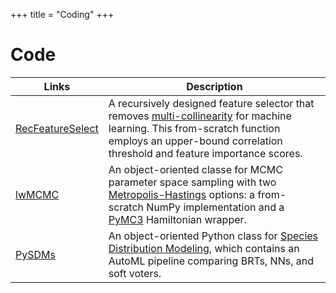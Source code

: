 +++
title = "Coding"
+++

# Code

Links | Description
-----|-------
[RecFeatureSelect](https://pypi.org/project/RecFeatureSelect/) | A recursively designed feature selector that removes [multi-collinearity](https://en.wikipedia.org/wiki/Multicollinearity) for machine learning. This from-scratch function employs an upper-bound correlation threshold and feature importance scores.
[lwMCMC](https://pypi.org/project/lwMCMC/) | An object-oriented classe for MCMC parameter space sampling with two [Metropolis-Hastings](http://www.mit.edu/~ilkery/papers/MetropolisHastingsSampling.pdf) options: a from-scratch NumPy implementation and a [PyMC3](https://docs.pymc.io/notebooks/getting_started.html) Hamiltonian wrapper. 
[PySDMs](https://github.com/daniel-furman/PySDMs) | An object-oriented Python class for [Species Distribution Modeling](https://en.wikipedia.org/wiki/Species_distribution_modelling), which contains an AutoML pipeline comparing BRTs, NNs, and soft voters. 
